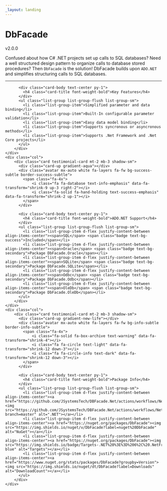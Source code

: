 ```yaml
---
_layout: landing
---
```


<div class="mt-4 p-5 gradient-morpheus-den text-white rounded">
  <h1 class="display-4">DbFacade</h1>
  <p>v2.0.0</p>
  <p class="lead">
	Confused about how C# .NET projects set up calls to SQL databases? Need a well structured design pattern to organize calls to database stored procedures?
	Then <code>DbFacade</code> is the solution! DbFacade builds upon <code>ADO.NET</code> and simplifies structuring calls to SQL databases.
  </p>
  <hr class="my-4">
  
</div>
<div class="row row-cols-3">
	<div class="col">
		<div class="card testimonial-card mt-2 mb-3 shadow-sm">
		  <div class="card-up gradient-morpheus-den"></div>
		  <div class="avatar mx-auto white fa-layers fa-fw bg-info-subtle border-info-subtle">
			<span class="fa-4x">			
				<i class="fa fa-key text-warning" data-fa-transform="rotate-200 shrink-9 up-3 right-2"></i>
				<i class="fa-solid fa-hand-holding text-info-emphasis" data-fa-transform="shrink-2 up-1"></i>
			</span>			
		  </div>
		  
		  <div class="card-body text-center py-1">
		    <h4 class="card-title font-weight-bold">Key Features</h4>		    
		  </div>
		  <ul class="list-group list-group-flush list-group-sm">
		    <li class="list-group-item">Simplified parameter and data binding</li>
		    <li class="list-group-item">Built-In configurable parameter validation</li>
		    <li class="list-group-item">Easy data model binding</li>
		    <li class="list-group-item">Supports syncronous or asyncronous methods</li>
		    <li class="list-group-item">Supports .Net Framework and .Net Core projects</li>
		  </ul>
		</div>
	</div>
	<div class="col">
		<div class="card testimonial-card mt-2 mb-3 shadow-sm">
		  <div class="card-up gradient-aqua"></div>
		  <div class="avatar mx-auto white fa-layers fa-fw bg-success-subtle border-success-subtle">
			<span class="fa-4x">			
				<i class="fa fa-database text-info-emphasis" data-fa-transform="shrink-9 up-3 right-2"></i>
				<i class="fa-solid fa-hand-holding text-success-emphasis" data-fa-transform="shrink-2 up-1"></i>
			</span>			
		  </div>
		  
		  <div class="card-body text-center py-1">
		    <h4 class="card-title font-weight-bold">ADO.NET Support</h4>		    
		  </div>
		  <ul class="list-group list-group-flush list-group-sm">
		    <li class="list-group-item d-flex justify-content-between align-items-center"><span>SQL</span> <span class="badge text-bg-success">Included</span></li>
		    <li class="list-group-item d-flex justify-content-between align-items-center"><span>Oracle</span> <span class="badge text-bg-secondary">Package DbFacade.Oracle</span></li>
		    <li class="list-group-item d-flex justify-content-between align-items-center"><span>SQLite</span> <span class="badge text-bg-secondary">Package DbFacade.SQLite</span></li>
		    <li class="list-group-item d-flex justify-content-between align-items-center"><span>Odbc</span> <span class="badge text-bg-secondary">Package DbFacade.Odbc</span></li>
		    <li class="list-group-item d-flex justify-content-between align-items-center"><span>OleDb</span> <span class="badge text-bg-secondary">Package DbFacade.OleDb</span></li>
		  </ul>
		</div>
	</div>	
	<div class="col">
		<div class="card testimonial-card mt-2 mb-3 shadow-sm">
		  <div class="card-up gradient-new-life"></div>
		  <div class="avatar mx-auto white fa-layers fa-fw bg-info-subtle border-info-subtle">
			<span class="fa-4x">
				<i class="fa-solid fa-box-archive text-warning" data-fa-transform="shrink-4"></i>
				<i class="fa fa-circle text-light" data-fa-transform="shrink-12 down-3"></i>
				<i class="fa fa-circle-info text-dark" data-fa-transform="shrink-12 down-3"></i>
			</span>			
		  </div>
		  
		  <div class="card-body text-center py-1">
		    <h4 class="card-title font-weight-bold">Package Info</h4>		    
		  </div>
		  <ul class="list-group list-group-flush list-group-sm">
		    <li class="list-group-item d-flex justify-content-between align-items-center"><a href="https://github.com/JSystemsTech/DBFacade.Net/actions/workflows/NetFxCI.yml"><img src="https://github.com/JSystemsTech/DBFacade.Net/actions/workflows/NetFxCI.yml/badge.svg?branch=master" alt=".NET"></a></li>
		    <li class="list-group-item d-flex justify-content-between align-items-center"><a href="https://nuget.org/packages/DbFacade"><img src="https://img.shields.io/nuget/v/DbFacade?label=nuget%20DbFacade" alt="NuGet"></a></li>
		    <li class="list-group-item d-flex justify-content-between align-items-center"><a href="https://nuget.org/packages/DbFacade"><img src="https://img.shields.io/badge/Targets-.NET%20%3E%3D%206%2C%20.NetFramework%20%3E%3D%204.7.2-blue" alt="Targets"></a></li>
		    <li class="list-group-item d-flex justify-content-between align-items-center"><a href="https://www.nuget.org/stats/packages/DbFacade?groupby=Version"><img src="https://img.shields.io/nuget/dt/DbFacade?label=Downloads" alt="DownloadCount"></a></li>
		  </ul>
		</div>
	</div>
</div>

